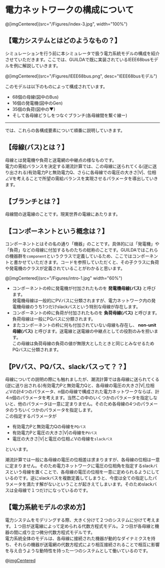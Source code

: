 <!-- heading: align-center$set -->

# 電力ネットワークの構成について

@[imgCentered](src="/Figures/index-3.jpg", width="100%")

## 【電力システムとはどのようなもの？】

シミュレーションを行う前に本シミュレータで扱う電力系統モデルの構成を紹介させていただきます。ここでは、GUILDAで既に実装されているIEEE68busモデルを例に解説していきます。  

@[imgCentered](src="/Figures/IEEE68bus.png", desc="IEEE68busモデル")

このモデルは以下のものによって構成されています。

- 68個の母線(図中のBus)
- 16個の発電機(図中のGen)
- 35個の負荷(図中の▼)
- そして各母線どうしをつなぐブランチ(各母線間を繋ぐ線ー)  

---

では、これらの各構成要素について順番に説明していきます。

## 【母線(バス)とは？】

母線とは発電機や負荷と送電網の中継点の様なものです。  
電力の需給バランスを決定する潮流計算では、この母線に送られてくる(逆に送り出される)有効電力Pと無効電力Q、さらに各母線での電圧の大きさ|V|、位相∠Vを考えることで所望の需給バランスを実現させるパラメータを導出していきます。

## 【ブランチとは？】

母線間の送電線のことです。現実世界の電線にあたります。

## 【コンポーネントという概念は？】

コンポーネントとはその名の通り「機器」のことです。具体的には「発電機」や「負荷」などの母線に付加するものたちの総称のことです。GUILDAではこれらの機器群を`component`というクラスで定義しているため、ここではコンポーネントと書かせていただきます。コードを参照していただくと、その子クラスに負荷や発電機のクラスが定義されていることがわかると思います。  

@[imgCentered](src="/Figures/intro-1.jpg" width="60%")

- コンポーネントの枠に発電機が付加されたものを **発電機母線(バス)** と呼びます。  
    発電機母線は一般的にPVバスに分類されますが、電力ネットワーク内の発電機母線のうち1つだけslackバスという特別な母線が存在します。  
- コンポーネントの枠に負荷が付加されたものを **負荷母線(バス)** と呼びます。  
    負荷母線は一般にPQバスに分類されます。  
- またコンポーネントの枠に何も付加されていない母線も存在し、 **non-unit母線(バス)** と呼びます。送電線と送電線の中継点としての役割のみを担います。  
     この母線は負荷母線の負荷の値が無限大としたときと同じとみなせるためPQバスに分類されます。  

## 【PVバス、PQバス、slackバスって？？】

母線についての説明の際にも触れましたが、潮流計算では各母線に送られてくる(逆に送り出される)有効電力Pと無効電力Qと、各母線の電圧の大きさ|V|,位相∠Vの計4つのパラメータ、n個の母線で構成された電力ネットワークならば、計４n個のパラメータを考えます。当然この中のいくつかのパラメータを指定しないと、他のパラメータは一意に定まりません。そのため各母線の4つのパラメータのうちいくつかのパラメータを指定します。  
この指定するパラメータが

- 有効電力Pと無効電力Qの母線を`PQバス`
- 有効電力Pと電圧の大きさ|V|の母線を`PVバス`
- 電圧の大きさ|V|と電圧の位相∠Vの母線を`slackバス`

といいます。  
  
潮流計算では一般に各母線の電圧の位相差は求まりますが、各母線の位相は一意に定まりません。そのため電力ネットワークに電圧の位相角を指定するslackバスという母線を置くことで、各母線の電圧の位相を一意に定められるようにしているのです。逆にslackバスを複数定義してしまうと、今度は全ての指定したパラメータを満たす解がないということが起きえてしまいます。そのためslackバスは全母線で１つだけになっているのです。  

## 【電力系統モデルの求め方】

電力システムをモデリングする際、大きく分けて２つのシステムに分けて考えます。１つ目が送電線によって定められる代数方程式モデル。２つ目が各母線と機器の間に成り立つ微分代数方程式モデルです。  
電力系統全体のモデルは、各母線に接続された機器が動的なダイナミクスを持ち、それらの機器が送電網の代数方程式により相互接続されることで相互に影響を与え合うような動特性を持った一つのシステムとして働いているのです。

@[imgCentered](src="/Figures/intro-2.jpg")
